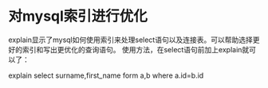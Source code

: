 # 对mysql索引进行优化
explain显示了mysql如何使用索引来处理select语句以及连接表。可以帮助选择更好的索引和写出更优化的查询语句。
使用方法，在select语句前加上explain就可以了：

explain select surname,first_name form a,b where a.id=b.id 
